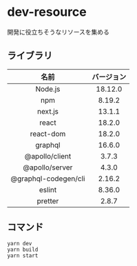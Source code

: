 # dev-resource

開発に役立ちそうなリソースを集める

## ライブラリ

|         名前         | バージョン |
| :------------------: | :--------: |
|       Node.js        |  18.12.0   |
|         npm          |   8.19.2   |
|       next.js        |   13.1.1   |
|        react         |   18.2.0   |
|      react-dom       |   18.2.0   |
|       graphql        |   16.6.0   |
|    @apollo/client    |   3.7.3    |
|    @apollo/server    |   4.3.0    |
| @graphql-codegen/cli |   2.16.2   |
|        eslint        |   8.36.0   |
|       pretter        |   2.8.7    |

## コマンド

```shell
yarn dev
yarn build
yarn start
```
